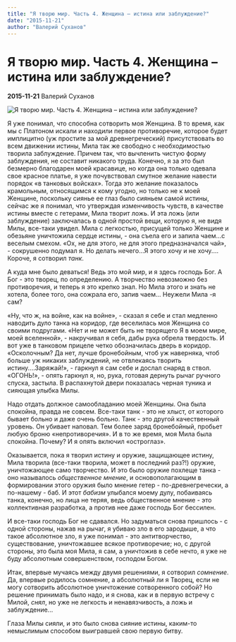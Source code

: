 ```yaml
---
title: "Я творю мир. Часть 4. Женщина – истина или заблуждение?"
date: "2015-11-21"
author: "Валерий Суханов"
---
```


# Я творю мир. Часть 4. Женщина – истина или заблуждение?

**2015-11-21** Валерий Суханов

![Я творю мир. Часть 4. Женщина – истина или заблуждение?](http://bms.24open.ru/images/6d7c3c5d5355a0d7ee5243230b517061)

Я уже понимал, что способна сотворить моя Женщина. В то время, как мы с Платоном искали и находили первое противоречие, которое будет имплицитно (уж простите за мой древнегреческий) присутствовать во всем движении истины, Мила так же свободно с необходимостью творила заблуждение. Причем так, что вычленить чистую форму заблуждения, не составит никакого труда. Конечно, я за это был безмерно благодарен моей красавице, но когда она только одевала свое красное платье, я уже почувствовал смутное желание навести порядок «в танковых войсках». Тогда это желание показалось крамольным, относящимся к кому угодно, но только не к моей Женщине, поскольку сиянье ее глаз было сияньем самой истины, сейчас же я понимал, что утверждая изменчивость чувств, в качестве истины вместе с гетерами, Мила творит ложь. И эта ложь (или заблуждение) заключалась в одной простой вещи, которую я, не видя Милы, все-таки увидел. Мила с легкостью, присущей только Женщине и обезьяне уничтожила сердце истины, - она съела его и запила чаем...с веселым смехом. «Ох, не для этого, не для этого предназначался чай», - сокрушенно подумал я. Но делать нечего...Я этого хочу и не хочу.... Короче, я сотворил *танк*.

А куда мне было деваться! Ведь это мой мир, и я здесь господь Бог. А Бог - это творец, по определению. А творчество невозможно без противоречия, и теперь я это крепко знал. Но Мила этого и знать не хотела, более того, она сожрала его, запив чаем... Неужели Мила -я сам?

«Ну, что ж, на войне, как на войне», - сказал я себе и стал медленно наводить дуло танка на коридор, где веселилась моя Женщина со своими подругами. «Нет и не может быть не творящего Я в моем мире, моей вселенной», - накручивал я себя, дабы рука обрела твердость. И вот уже в танковом прицеле четко обозначилась дверь в коридор. «Осколочным? Да нет, лучше бронебойным, чтоб уж наверняка, чтоб больше уж никаких заблуждений, не отвлекаясь творить истину....Заряжай!», - гаркнул я сам себе и дослал снаряд в ствол. «ОГОНЬ!», - опять гаркнул я, но, рука, готовая дернуть рычаг ручного спуска, застыла. В распахнутой двери показалась черная туника и сияющая улыбка Милы.

Надо отдать должное самообладанию моей Женщины. Она была спокойна, правда не совсем. Все-таки танк - это не хлыст, от которого бывает больно и даже очень больно. Танк - это другой качественный уровень. Он убивает наповал. Тем более заряд бронебойный, пробьет любую броню «непротиворечия». И в то же время, моя Мила была спокойна. Почему? И я опять включил «остроглаз».

Оказывается, пока я творил истину и оружие, защищающее истину, Мила творила (все-таки творила, может в последний раз?!) оружие, уничтожающее само творчество. И это было оружие похлеще танка - оно называлось *общественное мнение*, и основополагающим в формировании этого оружия было мнение гетер - по-древнегречески, а по-нашему - баб. И этот *бабизм* улыбался моему дулу, побаиваясь танка, конечно, но лица не теряя, ведь общественное мнение - это коллективная разработка, а против нее даже господь Бог бессилен.

И все-таки господь Бог не сдавался. Но задуматься снова пришлось - с одной стороны, нажав на рычаг, я убиваю зло в его зародыше, а что такое абсолютное зло, я уже понимал - это антитворчество, существование, уничтожавшее всякое противоречие; но, с другой стороны, это была моя Мила, я сам, а уничтожив в себе нечто, я уже не буду абсолютным совершенством, господом Богом.

Итак, впервые мучаясь между двумя решениями, я сотворил *сомнение*. Да, впервые родилось сомнение, а абсолютный ли я Творец, если не могу сотворить абсолютное уничтожение сотворенного собой? Но решение принимать было надо, и я снова, как и в первую встречу с Милой, *снял*, но уже не легкость и ненавязчивость, а ложь и заблуждение...

Глаза Милы сияли, и это было снова сияние истины, каким-то немыслимым способом выигравшей свою первую битву.